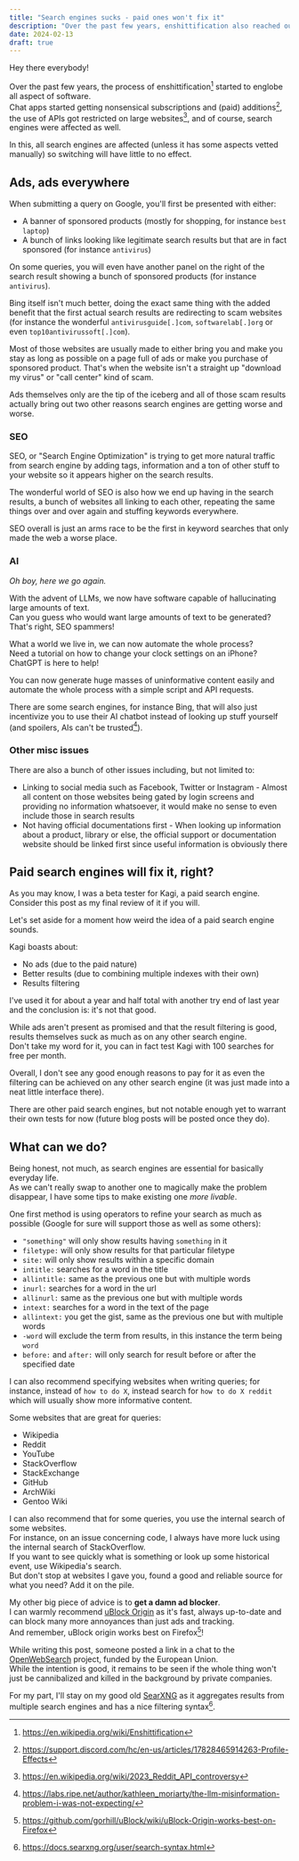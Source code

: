 ```yaml
---
title: "Search engines sucks - paid ones won't fix it"
description: "Over the past few years, enshittification also reached our search engines, including paid ones."
date: 2024-02-13
draft: true
---
```


Hey there everybody!

Over the past few years, the process of enshittification[^1] started to englobe all aspect of software.  
Chat apps started getting nonsensical subscriptions and (paid) additions[^2], the use of APIs got restricted on large websites[^3], and of course, search engines were affected as well.

In this, all search engines are affected (unless it has some aspects vetted manually) so switching will have little to no effect.

## Ads, ads everywhere

When submitting a query on Google, you'll first be presented with either:

- A banner of sponsored products (mostly for shopping, for instance `best laptop`)
- A bunch of links looking like legitimate search results but that are in fact sponsored (for instance `antivirus`)

On some queries, you will even have another panel on the right of the search result showing a bunch of sponsored products (for instance `antivirus`).

Bing itself isn't much better, doing the exact same thing with the added benefit that the first actual search results are redirecting to scam websites (for instance the wonderful `antivirusguide[.]com`, `softwarelab[.]org` or even `top10antivirussoft[.]com`).

Most of those websites are usually made to either bring you and make you stay as long as possible on a page full of ads or make you purchase of sponsored product. That's when the website isn't a straight up "download my virus" or "call center" kind of scam.

Ads themselves only are the tip of the iceberg and all of those scam results actually bring out two other reasons search engines are getting worse and worse.

### SEO

SEO, or "Search Engine Optimization" is trying to get more natural traffic from search engine by adding tags, information and a ton of other stuff to your website so it appears higher on the search results.

The wonderful world of SEO is also how we end up having in the search results, a bunch of websites all linking to each other, repeating the same things over and over again and stuffing keywords everywhere.

SEO overall is just an arms race to be the first in keyword searches that only made the web a worse place.

### AI

_Oh boy, here we go again._

With the advent of LLMs, we now have software capable of hallucinating large amounts of text.  
Can you guess who would want large amounts of text to be generated? That's right, SEO spammers!

What a world we live in, we can now automate the whole process?  
Need a tutorial on how to change your clock settings on an iPhone? ChatGPT is here to help!

You can now generate huge masses of uninformative content easily and automate the whole process with a simple script and API requests.

There are some search engines, for instance Bing, that will also just incentivize you to use their AI chatbot instead of looking up stuff yourself (and spoilers, AIs can't be trusted[^4]).

### Other misc issues

There are also a bunch of other issues including, but not limited to:

- Linking to social media such as Facebook, Twitter or Instagram - Almost all content on those websites being gated by login screens and providing no information whatsoever, it would make no sense to even include those in search results
- Not having official documentations first - When looking up information about a product, library or else, the official support or documentation website should be linked first since useful information is obviously there

## Paid search engines will fix it, right?

As you may know, I was a beta tester for Kagi, a paid search engine.  
Consider this post as my final review of it if you will.

Let's set aside for a moment how weird the idea of a paid search engine sounds.

Kagi boasts about:

- No ads (due to the paid nature)
- Better results (due to combining multiple indexes with their own)
- Results filtering

I've used it for about a year and half total with another try end of last year and the conclusion is: it's not that good.

While ads aren't present as promised and that the result filtering is good, results themselves suck as much as on any other search engine.  
Don't take my word for it, you can in fact test Kagi with 100 searches for free per month.

Overall, I don't see any good enough reasons to pay for it as even the filtering can be achieved on any other search engine (it was just made into a neat little interface there).

There are other paid search engines, but not notable enough yet to warrant their own tests for now (future blog posts will be posted once they do).

## What can we do?

Being honest, not much, as search engines are essential for basically everyday life.  
As we can't really swap to another one to magically make the problem disappear, I have some tips to make existing one _more livable_.

One first method is using operators to refine your search as much as possible (Google for sure will support those as well as some others):

- `"something"` will only show results having `something` in it
- `filetype:` will only show results for that particular filetype
- `site:` will only show results within a specific domain
- `intitle:` searches for a word in the title
- `allintitle:` same as the previous one but with multiple words
- `inurl:` searches for a word in the url
- `allinurl:` same as the previous one but with multiple words
- `intext:` searches for a word in the text of the page
- `allintext:` you get the gist, same as the previous one but with multiple words
- `-word` will exclude the term from results, in this instance the term being `word`
- `before:` and `after:` will only search for result before or after the specified date

I can also recommend specifying websites when writing queries; for instance, instead of `how to do X`, instead search for `how to do X reddit` which will usually show more informative content.

Some websites that are great for queries:

- Wikipedia
- Reddit
- YouTube
- StackOverflow
- StackExchange
- GitHub
- ArchWiki
- Gentoo Wiki

I can also recommend that for some queries, you use the internal search of some websites.  
For instance, on an issue concerning code, I always have more luck using the internal search of StackOverflow.  
If you want to see quickly what is something or look up some historical event, use Wikipedia's search.  
But don't stop at websites I gave you, found a good and reliable source for what you need? Add it on the pile.

My other big piece of advice is to **get a damn ad blocker**.  
I can warmly recommend [uBlock Origin](https://github.com/gorhill/uBlock) as it's fast, always up-to-date and can block many more annoyances than just ads and tracking.  
And remember, uBlock origin works best on Firefox[^5]!

While writing this post, someone posted a link in a chat to the [OpenWebSearch](https://openwebsearch.eu/) project, funded by the European Union.  
While the intention is good, it remains to be seen if the whole thing won't just be cannibalized and killed in the background by private companies.

For my part, I'll stay on my good old [SearXNG](https://docs.searxng.org/) as it aggregates results from multiple search engines and has a nice filtering syntax[^6].

[^1]: https://en.wikipedia.org/wiki/Enshittification
[^2]: https://support.discord.com/hc/en-us/articles/17828465914263-Profile-Effects
[^3]: https://en.wikipedia.org/wiki/2023_Reddit_API_controversy
[^4]: https://labs.ripe.net/author/kathleen_moriarty/the-llm-misinformation-problem-i-was-not-expecting/
[^5]: https://github.com/gorhill/uBlock/wiki/uBlock-Origin-works-best-on-Firefox
[^6]: https://docs.searxng.org/user/search-syntax.html
